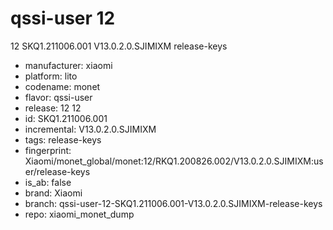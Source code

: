# qssi-user 12
12 SKQ1.211006.001 V13.0.2.0.SJIMIXM release-keys
- manufacturer: xiaomi
- platform: lito
- codename: monet
- flavor: qssi-user
- release: 12
12
- id: SKQ1.211006.001
- incremental: V13.0.2.0.SJIMIXM
- tags: release-keys
- fingerprint: Xiaomi/monet_global/monet:12/RKQ1.200826.002/V13.0.2.0.SJIMIXM:user/release-keys
- is_ab: false
- brand: Xiaomi
- branch: qssi-user-12-SKQ1.211006.001-V13.0.2.0.SJIMIXM-release-keys
- repo: xiaomi_monet_dump
